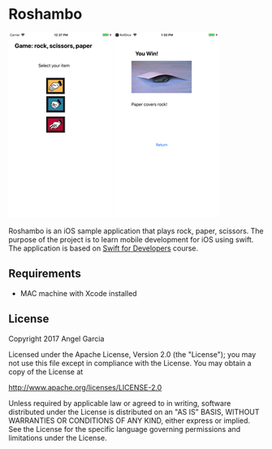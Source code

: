 # Roshambo


![Scheme](/screenshots/SimulatorScreenShot-iPhone8Plus-2017-11-03at12.37.47.png)
![Scheme](/screenshots/SimulatorScreenShot-iPhone8Plus-2017-11-03at13.30.40.png)


Roshambo is an iOS sample application that plays rock, paper, scissors.
The purpose of the project is to learn mobile development for iOS using swift.
The application is based on [Swift for Developers](https://in.udacity.com/course/swift-for-developers--ud1025) course.


## Requirements
- MAC machine with Xcode installed



## License

Copyright 2017 Angel Garcia

Licensed under the Apache License, Version 2.0 (the "License"); you may not use this file except in compliance with the License. You may obtain a copy of the License at

http://www.apache.org/licenses/LICENSE-2.0

Unless required by applicable law or agreed to in writing, software distributed under the License is distributed on an "AS IS" BASIS, WITHOUT WARRANTIES OR CONDITIONS OF ANY KIND, either express or implied. See the License for the specific language governing permissions and limitations under the License.

